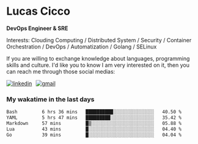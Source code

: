 # Lucas Cicco

**DevOps Engineer & SRE**

Interests: Clouding Computing / Distributed System / Security / Container Orchestration / DevOps / Automatization / Golang / SELinux

If you are willing to exchange knowledge about languages, programming skills and culture. I'd like you to know I am very interested on it, then you can reach me through those social medias:

<div style="display: flex; align-items: center; gap: 10px;">
  <a href="https://www.linkedin.com/in/lucas-vitor-de-cicco" target="_blank">
    <img
      src="https://img.shields.io/badge/-LinkedIn-%230077B5?style=for-the-badge&logo=linkedin&logoColor=white"
      alt="linkedin"
      target="_blank" 
    />
  </a>
  <a href="mailto:lucasvitorx1@gmail.com">
      <img
        src="https://img.shields.io/badge/-Gmail-%23333?style=for-the-badge&logo=gmail&logoColor=white"
        alt="gmail"
        target="_blank"
      />
  </a>
</div>

### My wakatime in the last days

<!--START_SECTION:waka-->

```txt
Bash         6 hrs 36 mins   ██████████░░░░░░░░░░░░░░░   40.50 %
YAML         5 hrs 47 mins   █████████░░░░░░░░░░░░░░░░   35.42 %
Markdown     57 mins         █▒░░░░░░░░░░░░░░░░░░░░░░░   05.88 %
Lua          43 mins         █░░░░░░░░░░░░░░░░░░░░░░░░   04.40 %
Go           39 mins         █░░░░░░░░░░░░░░░░░░░░░░░░   04.04 %
```

<!--END_SECTION:waka-->
